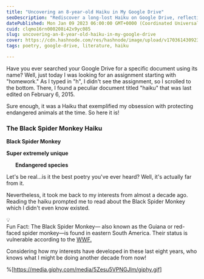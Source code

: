 ```yaml
---
title: "Uncovering an 8-year-old Haiku in My Google Drive"
seoDescription: "Rediscover a long-lost Haiku on Google Drive, reflecting a passion for endangered animals and the intriguing Black Spider Monkey"
datePublished: Mon Jan 09 2023 06:00:00 GMT+0000 (Coordinated Universal Time)
cuid: clqmo16rn000208i42x9yc085
slug: uncovering-an-8-year-old-haiku-in-my-google-drive
cover: https://cdn.hashnode.com/res/hashnode/image/upload/v1703614309237/42cafa2f-1588-4a36-b0ab-a1913fff6ff5.jpeg
tags: poetry, google-drive, literature, haiku

---
```


Have you ever searched your Google Drive for a specific document using its name? Well, just today I was looking for an assignment starting with "homework." As I typed in "h", I didn't see the assignment, so I scrolled to the bottom. There, I found a peculiar document titled "haiku" that was last edited on February 6, 2015.

Sure enough, it was a Haiku that exemplified my obsession with protecting endangered animals at the time. So here it is!

### **The Black Spider Monkey Haiku**

**Black Spider Monkey**

**Super extremely unique**

      **Endangered species**     

Let's be real...is it the best poetry you've ever heard? Well, it's actually far from it.

Nevertheless, it took me back to my interests from almost a decade ago. Reading the haiku prompted me to read about the Black Spider Monkey which I didn't even know existed.

<div data-node-type="callout">
<div data-node-type="callout-emoji">💡</div>
<div data-node-type="callout-text">Fun Fact: The Black Spider Monkey— also known as the Guiana or red-faced spider monkey—is found in eastern South America. Their status is vulnerable according to the <a target="_blank" rel="noopener noreferrer nofollow" href="https://www.worldwildlife.org/species/black-spider-monkey" style="pointer-events: none">WWF.</a></div>
</div>

Considering how my interests have developed in these last eight years, who knows what I might be doing another decade from now!

%[https://media.giphy.com/media/5Zesu5VPNGJlm/giphy.gif]